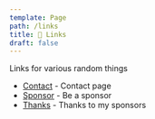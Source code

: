 ```yaml
---
template: Page
path: /links
title: 🔗 Links
draft: false
---
```


Links for various random things

-   [Contact](/contact) - Contact page
-   [Sponsor](/sponsor) - Be a sponsor
-   [Thanks](/thanks) - Thanks to my sponsors
